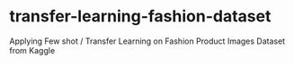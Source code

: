 # transfer-learning-fashion-dataset
Applying Few shot / Transfer Learning on Fashion Product Images Dataset​ from Kaggle
